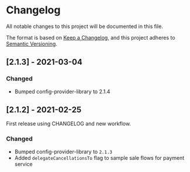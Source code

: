 # Changelog
All notable changes to this project will be documented in this file.

The format is based on [Keep a Changelog](https://keepachangelog.com/en/1.0.0/),
and this project adheres to [Semantic Versioning](https://semver.org/spec/v2.0.0.html).

## [2.1.3] - 2021-03-04

### Changed
- Bumped config-provider-library to 2.1.4

## [2.1.2] - 2021-02-25

First release using CHANGELOG and new workflow.

### Changed
- Bumped config-provider-library to `2.1.3`
- Added `delegateCancellationsTo` flag to sample sale flows for payment service